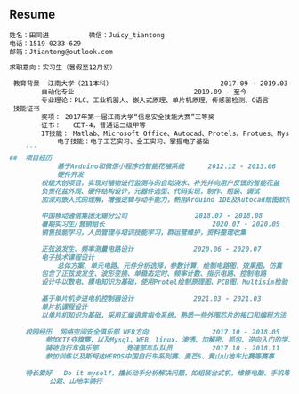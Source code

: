 ## Resume 
```markdown
姓名：田同进          微信：Juicy_tiantong
电话：1519-0233-629  
邮箱：Jtiantong@outlook.com

求职意向：实习生（暑假至12月初） 
```				
                                  	
	                                              	
```markdown		
 教育背景  江南大学（211本科）                           2017.09 - 2019.03	
	    自动化专业 	                           2019.09 - 至今      	
 	    专业理论：PLC、工业机器人、嵌入式原理、单片机原理、传感器检测、C语言             	
 技能证书			
	    奖项：	2017年第一届江南大学“信息安全技能大赛”三等奖	
	    证书：   CET-4，普通话二级甲等 	
	    IT技能： Matlab、Microsoft Office、Autocad、Protels、Protues、Mysql	
            电子技能：电子工艺实习、金工实习、掌握电子基础
	```
##  项目经历 		
            基于Arduino和微信小程序的智能花植系统	    2012.12 - 2013.06	
            硬件开发	
	    校级大创项目，实现对植物进行监测与的自动浇水、补光并向用户反馈的智能花盆	
	    负责花盆外观、硬件结构设计，元器件选型、代码实现，制作、组装、调试	
	    加深对嵌入式的理解，增强逻辑与动手能力，熟用Arduino IDE及Autocad绘图软件	
		
	    中国移动通信集团无锡分公司	              2018.07 - 2018.08	
	    暑期实习生/营销组长	                         2020.07 - 2020.09	
	    销售技能学习，人员管理与培训技能学习，群运营维护，资料整理收集	
		
	    正弦波发生、频率测量电路设计	             2020.06 - 2020.07	
	    电子技术课程设计	
            总体方案、单元电路、元件分析选择，参数计算，绘制电路图，效果图，仿真        
	    包含了正弦波发生、波形变换、单稳态定时、频率计数、指示电路、控制电路	
	    设计中以数电、模电知识为基础，使用Protel绘制原理图、PCB图，Multisim检验	
		
	    基于单片机步进电机控制器设计	             2021.03 - 2021.03	
	    单片机课程设计	
	    以单片机知识为基础，采用汇编语言指令系统，熟悉一些外围芯片的接口和编程方法	
		
    校园经历  网络空间安全俱乐部	WEB方向	             2017.10 - 2018.05	
	     参加CTF夺旗赛，以及Mysql、WEB、linux、渗透、加解密、抓包、逆向入门的学习	
	     骑迹自行车俱乐部       竞速部车队队员          2017.10 - 2018.11	
	     参加训练以及斯柯达HEROS中国自行车系列赛、麦芒6、黄山山地车比赛等赛事	
		
    特长爱好   Do it myself，擅长动手分析解决问题，如组装台式机，维修电脑、手机等	
	      公路、山地车骑行	
				
